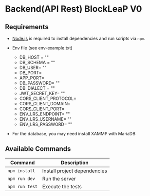 # Backend(API Rest) BlockLeaP V0

## Requirements

- [Node.js](https://nodejs.org) is required to install dependencies and run scripts via `npm`.
- Env file (see env-example.txt)
  - DB_HOST = ""
  - DB_SCHEMA = ""
  - DB_USER= ""
  - DB_PORT=
  - APP_PORT=
  - DB_PASSWORD= ""
  - DB_DIALECT = ""
  - JWT_SECRET_KEY= ""
  - CORS_CLIENT_PROTOCOL=
  - CORS_CLIENT_DOMAIN=
  - CORS_CLIENT_PORT=
  - ENV_LRS_ENDPOINT= ""
  - ENV_LRS_USERNAME= ""
  - ENV_LRS_PASSWORD= ""

- For the database, you may need install XAMMP with MariaDB

## Available Commands

| Command        | Description                  |
| -------------- | ---------------------------- |
| `npm install`  | Install project dependencies |
| `npm run dev`  | Run the server               |
| `npm run test` | Execute the tests            |

